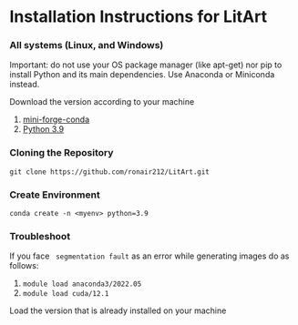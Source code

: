 # Installation Instructions for LitArt

### All systems (Linux, and Windows)

Important: do not use your OS package manager (like apt-get) nor pip to install Python and its main dependencies. Use Anaconda or Miniconda instead.


Download the version according to your machine
1. <a href="https://github.com/conda-forge/miniforge">mini-forge-conda</a>  
2. <a href="https://www.python.org/downloads/">Python 3.9</a>

### Cloning the Repository
``` git clone https://github.com/ronair212/LitArt.git ```

### Create Environment
``` conda create -n <myenv> python=3.9 ```

### Troubleshoot

If you face ``` segmentation fault``` as an error while generating images do as follows: <br>
1. ``` module load anaconda3/2022.05 ```
2. ``` module load cuda/12.1 ```

Load the version that is already installed on your machine


